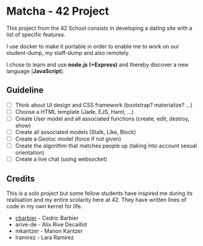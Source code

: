 # Matcha - 42 Project

This project from the 42 School consists in developing a dating site with a list of specific features.

I use docker to make it portable in order to enable me to work on our student-dump, my staff-dump and also remotely.

I chose to learn and use **node.js (+Express)** and thereby discover a new language (**JavaScript**).

## Guideline

- [ ] Think about UI design and CSS framework (bootstrap? materialize? ...)
- [ ] Choose a HTML template (Jade, EJS, Haml, ...)
- [ ] Create User model and all associated functions (create, edit, destroy, show)
- [ ] Create all associated models (Stalk, Like, Block)
- [ ] Create a Geoloc model (force if not given)
- [ ] Create the algorithm that matches people up (taking into account sexual orientation)
- [ ] Create a live chat (using websocket)

## Credits

This is a solo project but some fellow students have inspired me during its realisation and my entire scolarity here at 42. They have written lines of code in my own kernel for life.

* [cbarbier](https://github.com/cedwick) - Cedric Barbier
* arive-de - Alix Rive Decaillot
* mkantzer - Manon Kantzer
* lramirez - Lara Ramirez
